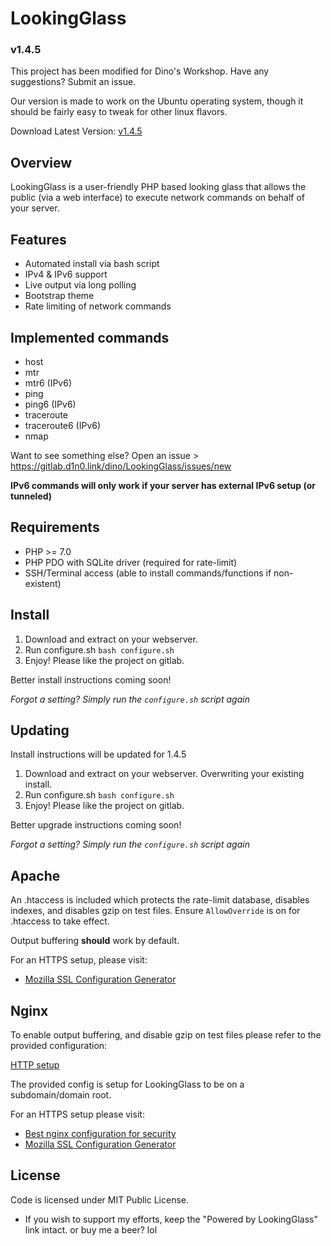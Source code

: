 # LookingGlass
### v1.4.5

This project has been modified for Dino's Workshop. Have any suggestions? Submit an issue.

Our version is made to work on the Ubuntu operating system, though it should be fairly easy
to tweak for other linux flavors.

Download Latest Version: [v1.4.5](https://gitlab.d1n0.link/dino/LookingGlass/repository/archive.zip?ref=v1.4.5)

## Overview

LookingGlass is a user-friendly PHP based looking glass that allows the public (via a web interface)
to execute network commands on behalf of your server.

## Features

* Automated install via bash script
* IPv4 & IPv6 support
* Live output via long polling
* Bootstrap theme
* Rate limiting of network commands

## Implemented commands

* host
* mtr
* mtr6 (IPv6)
* ping
* ping6 (IPv6)
* traceroute
* traceroute6 (IPv6)
* nmap

Want to see something else? Open an issue > https://gitlab.d1n0.link/dino/LookingGlass/issues/new

__IPv6 commands will only work if your server has external IPv6 setup (or tunneled)__

## Requirements

* PHP >= 7.0
* PHP PDO with SQLite driver (required for rate-limit)
* SSH/Terminal access (able to install commands/functions if non-existent)

## Install

1. Download and extract on your webserver.
2. Run configure.sh ```bash configure.sh```
3. Enjoy! Please like the project on gitlab.

Better install instructions coming soon!

_Forgot a setting? Simply run the `configure.sh` script again_

## Updating

Install instructions will be updated for 1.4.5

1. Download and extract on your webserver. Overwriting your existing install.
2. Run configure.sh ```bash configure.sh```
3. Enjoy! Please like the project on gitlab.

Better upgrade instructions coming soon!

_Forgot a setting? Simply run the `configure.sh` script again_

## Apache

An .htaccess is included which protects the rate-limit database, disables indexes, and disables gzip on test files.
Ensure `AllowOverride` is on for .htaccess to take effect.

Output buffering __should__ work by default.

For an HTTPS setup, please visit:
- [Mozilla SSL Configuration Generator](https://mozilla.github.io/server-side-tls/ssl-config-generator/)

## Nginx

To enable output buffering, and disable gzip on test files please refer to the provided configuration:

[HTTP setup](LookingGlass/lookingglass-http.nginx.conf)

The provided config is setup for LookingGlass to be on a subdomain/domain root.

For an HTTPS setup please visit:
- [Best nginx configuration for security](http://tautt.com/best-nginx-configuration-for-security/)
- [Mozilla SSL Configuration Generator](https://mozilla.github.io/server-side-tls/ssl-config-generator/)

## License

Code is licensed under MIT Public License.

* If you wish to support my efforts, keep the "Powered by LookingGlass" link intact. or buy me a beer? lol
